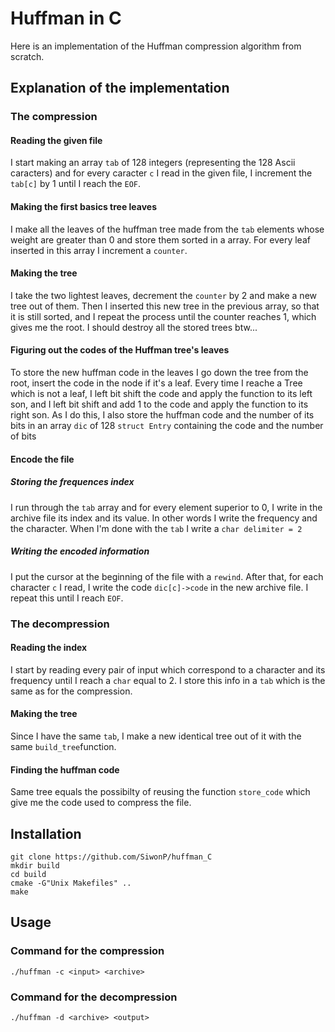 # Huffman in C

Here is an implementation of the Huffman compression algorithm from scratch.

## Explanation of the implementation 

### The compression

#### Reading the given file

I start making an array `tab` of 128 integers (representing the 128 Ascii caracters) and for every caracter `c` I read in the given file, I increment the `tab[c]` by 1 until I reach the `EOF`.

#### Making the first basics tree leaves

I make all the leaves of the huffman tree made from the `tab` elements whose weight are greater than 0 and store them sorted in a array. For every leaf inserted in this array I increment a `counter`.

#### Making the tree

I take the two lightest leaves, decrement the `counter` by 2 and make a new tree out of them. Then I inserted this new tree in the previous array, so that it is still sorted, and I repeat the process until the counter reaches 1, which gives me the root.
I should destroy all the stored trees btw...

#### Figuring out the codes of the Huffman tree's leaves

To store the new huffman code in the leaves I go down the tree from the root, insert the code in the node if it's a leaf. Every time I reache a Tree which is not a leaf, I left bit shift the code and apply the function to its left son, and I left bit shift and add 1 to the code and apply the function to its right son.
As I do this, I also store the huffman code and the number of its bits in an array `dic` of 128 `struct Entry` containing the code and the number of bits

#### Encode the file

##### Storing the frequences index

I run through the `tab` array and for every element superior to 0, I write in the archive file its index and its value. 
In other words I write the frequency and the character.
When I'm done with the `tab` I write a `char delimiter = 2`

##### Writing the encoded information

I put the cursor at the beginning of the file with a `rewind`. After that, for each character `c` I read, I write the code `dic[c]->code` in the new archive file.
I repeat this until I reach `EOF`.

### The decompression

#### Reading the index

I start by reading every pair of input which correspond to a character and its frequency until I reach a `char` equal to 2.
I store this info in a `tab` which is the same as for the compression.

#### Making the tree

Since I have the same `tab`, I make a new identical tree out of it with the same `build_tree`function.

#### Finding the huffman code

Same tree equals the possibilty of reusing the function `store_code` which give me the code used to compress the file.

## Installation

```
git clone https://github.com/SiwonP/huffman_C 
mkdir build
cd build
cmake -G"Unix Makefiles" ..
make
```

## Usage

### Command for the compression 

```
./huffman -c <input> <archive>
```

### Command for the decompression

```
./huffman -d <archive> <output>
```
